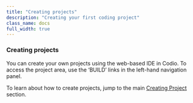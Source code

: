 ```yaml
---
title: "Creating projects"
description: "Creating your first coding project"
class_name: docs
full_width: true
---
```


### Creating projects
You can create your own projects using the web-based IDE in Codio. To access the project area, use the ‘BUILD’ links in the left-hand navigation panel.

To learn about how to create projects, jump to the main [Creating Project](/docs/project/creating) section.
